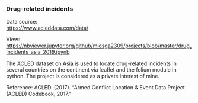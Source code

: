 ### Drug-related incidents

Data source:  
https://www.acleddata.com/data/

View:
https://nbviewer.jupyter.org/github/miosga2309/projects/blob/master/drug_incidents_asia_2019.ipynb


The ACLED dataset on Asia is used to locate drug-related incidents in several countries on the continent via leaflet and the folium module in python. The project is considered as a private interest of mine.

Reference:
  ACLED. (2017). “Armed Conflict Location & Event Data Project (ACLED)
  Codebook, 2017.”
